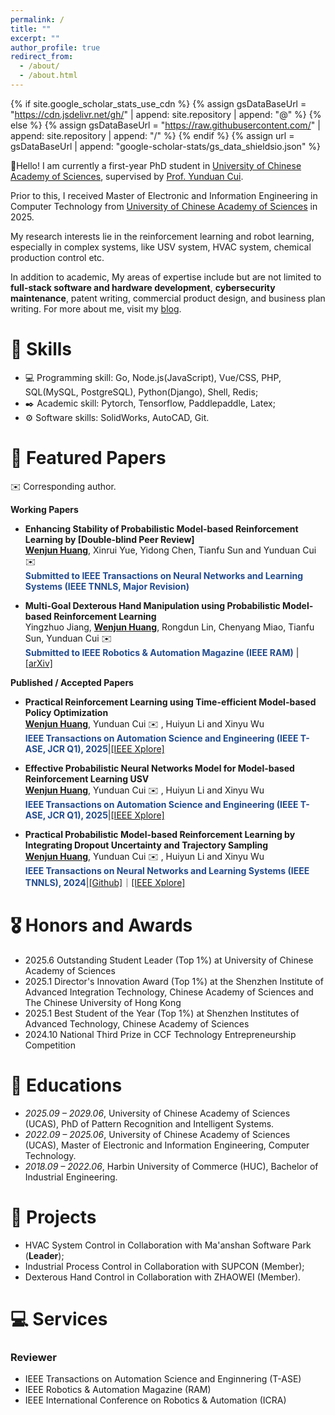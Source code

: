 ```yaml
---
permalink: /
title: ""
excerpt: ""
author_profile: true
redirect_from: 
  - /about/
  - /about.html
---
```


{% if site.google_scholar_stats_use_cdn %}
{% assign gsDataBaseUrl = "https://cdn.jsdelivr.net/gh/" | append: site.repository | append: "@" %}
{% else %}
{% assign gsDataBaseUrl = "https://raw.githubusercontent.com/" | append: site.repository | append: "/" %}
{% endif %}
{% assign url = gsDataBaseUrl | append: "google-scholar-stats/gs_data_shieldsio.json" %}

<span class='anchor' id='about-me'></span>

👋Hello! I am currently a first-year PhD student in [University of Chinese Academy of Sciences](https://english.ucas.ac.cn/), supervised by [Prof. Yunduan Cui](https://cuiyunduan.notion.site/Yunduan-Cui-1f47f8077204807c8abcf89bad523bae).

Prior to this, I received Master of Electronic and Information Engineering in Computer Technology from [University of Chinese Academy of Sciences](https://english.ucas.ac.cn/) in 2025.

My research interests lie in the reinforcement learning and robot learning, especially in complex systems, like USV system, HVAC system, chemical production control etc.

In addition to academic, My areas of expertise include but are not limited to **full-stack software and hardware development**, **cybersecurity maintenance**, patent writing, commercial product design, and business plan writing. For more about me, visit my [blog](https://mrjun.cn).

# 💪 Skills

- 💻 Programming skill: Go, Node.js(JavaScript), Vue/CSS, PHP, SQL(MySQL, PostgreSQL), Python(Django), Shell, Redis;
- ✒️ Academic skill: Pytorch, Tensorflow, Paddlepaddle, Latex;
- ⚙️ Software skills: SolidWorks, AutoCAD, Git.

# 📝 Featured Papers

 ✉️ Corresponding author.

**Working Papers**

- **Enhancing Stability of Probabilistic Model-based Reinforcement Learning by [Double-blind Peer Review]**<br>**<u>Wenjun Huang</u>**, Xinrui Yue, Yidong Chen, Tianfu Sun and Yunduan Cui ✉️ <br>**<font color="#224B8D">Submitted to IEEE Transactions on Neural Networks and Learning Systems (IEEE TNNLS, Major Revision)</font>**

- **Multi-Goal Dexterous Hand Manipulation using Probabilistic Model-based Reinforcement Learning** <br>Yingzhuo Jiang, **<u>Wenjun Huang</u>**, Rongdun Lin, Chenyang Miao, Tianfu Sun, Yunduan Cui ✉️ <br>**<font color="#224B8D">Submitted to IEEE Robotics & Automation Magazine (IEEE RAM)</font>** \|[[arXiv]](https://arxiv.org/abs/2504.21585)

**Published / Accepted Papers**


- **Practical Reinforcement Learning using Time-efficient Model-based Policy Optimization**<br>**<u>Wenjun Huang</u>**, Yunduan Cui ✉️ , Huiyun Li and Xinyu Wu<br>**<font color="#224B8D">IEEE Transactions on Automation Science and Engineering (IEEE T-ASE, JCR Q1), 2025</font>**\|[[IEEE Xplore]](https://ieeexplore.ieee.org/document/10967354)


- **Effective Probabilistic Neural Networks Model for Model-based Reinforcement Learning USV**<br>**<u>Wenjun Huang</u>**, Yunduan Cui ✉️ , Huiyun Li and Xinyu Wu<br>**<font color="#224B8D">IEEE Transactions on Automation Science and Engineering (IEEE T-ASE, JCR Q1), 2025</font>**\|[[IEEE Xplore]](https://ieeexplore.ieee.org/document/10876161)

- **Practical Probabilistic Model-based Reinforcement Learning by Integrating Dropout Uncertainty and Trajectory Sampling**<br>**<u>Wenjun Huang</u>**, Yunduan Cui ✉️ , Huiyun Li and Xinyu Wu<br>**<font color="#224B8D">IEEE Transactions on Neural Networks and Learning Systems (IEEE TNNLS), 2024</font>**\|[[Github]](https://github.com/mrjun123/DPETS)｜[[IEEE Xplore]](https://ieeexplore.ieee.org/document/10721239)

# 🎖 Honors and Awards
- 2025.6 Outstanding Student Leader (Top 1%) at University of Chinese Academy of Sciences
- 2025.1 Director's Innovation Award  (Top 1%) at the Shenzhen Institute of Advanced Integration Technology, Chinese Academy of Sciences and The Chinese University of Hong Kong
- 2025.1 Best Student of the Year (Top 1%) at Shenzhen Institutes of Advanced Technology, Chinese Academy of Sciences
- 2024.10 National Third Prize in CCF Technology Entrepreneurship Competition

# 📖 Educations
- *2025.09 – 2029.06*, University of Chinese Academy of Sciences (UCAS), PhD of Pattern Recognition and Intelligent Systems.
- *2022.09 – 2025.06*, University of Chinese Academy of Sciences (UCAS), Master of Electronic and Information Engineering, Computer Technology.
- *2018.09 – 2022.06*, Harbin University of Commerce (HUC), Bachelor of Industrial Engineering.

# 🤝 Projects
- HVAC System Control in Collaboration with Ma'anshan Software Park (**Leader**);
- Industrial Process Control in Collaboration with SUPCON (Member);
- Dexterous Hand Control in Collaboration with ZHAOWEI (Member).

# 💻 Services

### Reviewer

- IEEE Transactions on Automation Science and Enginnering (T-ASE)
- IEEE Robotics & Automation Magazine (RAM)
- IEEE International Conference on Robotics & Automation (ICRA)
